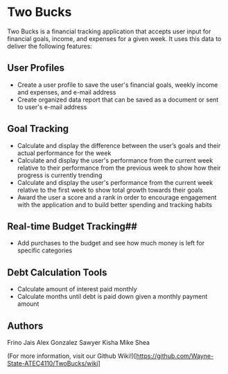 # Two Bucks #

Two Bucks is a financial tracking application that accepts user input for financial goals, income, and
expenses for a given week. It uses this data to deliver the following features:

## User Profiles ##
* Create a user profile to save the user's financial goals, weekly income and expenses, and e-mail address
* Create organized data report that can be saved as a document or sent to user's e-mail address

## Goal Tracking ##
* Calculate and display the difference between the user’s goals and their actual performance for the week
* Calculate and display the user's performance from the current week relative to their performance from the previous week to show how their progress is currently trending
* Calculate and display the user's performance from the current week relative to the first week to show total growth towards their goals
* Award the user a score and a rank in order to encourage engagement with the application and to build better spending and tracking habits

## Real-time Budget Tracking##
* Add purchases to the budget and see how much money is left for specific categories

## Debt Calculation Tools ##
* Calculate amount of interest paid monthly
* Calculate months until debt is paid down given a monthly payment amount

## Authors ##
Frino Jais
Alex Gonzalez
Sawyer Kisha
Mike Shea

(For more information, visit our Github Wiki!)[https://github.com/Wayne-State-ATEC4110/TwoBucks/wiki]
